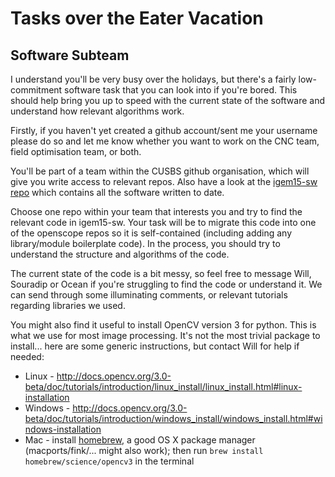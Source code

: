# Tasks over the Eater Vacation

## Software Subteam

I understand you'll be very busy over the holidays, but there's a fairly low-commitment software task that you can look into if you're bored. This should help bring you up to speed with the current state of the software and understand how relevant algorithms work.

Firstly, if you haven't yet created a github account/sent me your username please do so and let me know whether you want to work on the CNC team, field optimisation team, or both.

You'll be part of a team within the CUSBS github organisation, which will give you write access to relevant repos. Also have a look at the [igem15-sw repo](https://github.com/SynBioSoc/igem15-sw) which contains all the software written to date.

Choose one repo within your team that interests you and try to find the relevant code in igem15-sw. Your task will be to migrate this code into one of the openscope repos so it is self-contained (including adding any library/module boilerplate code). In the process, you should try to understand the structure and algorithms of the code.

The current state of the code is a bit messy, so feel free to message Will, Souradip or Ocean if you're struggling to find the code or understand it. We can send through some illuminating comments, or relevant tutorials regarding libraries we used.

You might also find it useful to install OpenCV version 3 for python. This is what we use for most image processing. It's not the most trivial package to install... here are some generic instructions, but contact Will for help if needed:

* Linux - http://docs.opencv.org/3.0-beta/doc/tutorials/introduction/linux_install/linux_install.html#linux-installation
* Windows - http://docs.opencv.org/3.0-beta/doc/tutorials/introduction/windows_install/windows_install.html#windows-installation
* Mac - install [homebrew](brew.sh), a good OS X package manager (macports/fink/... might also work); then run `brew install homebrew/science/opencv3` in the terminal
